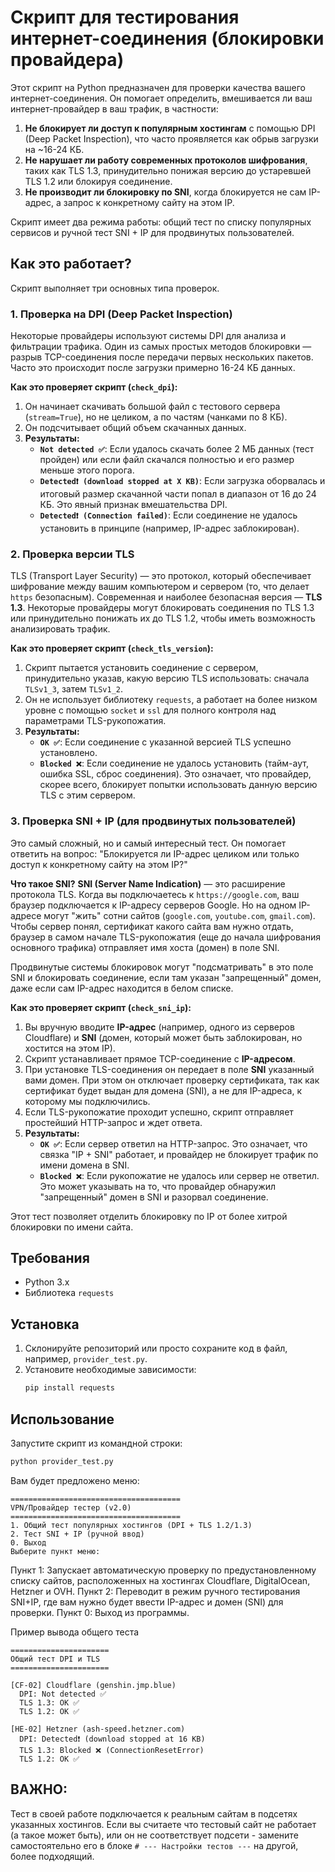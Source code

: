 # Скрипт для тестирования интернет-соединения (блокировки провайдера)

Этот скрипт на Python предназначен для проверки качества вашего интернет-соединения. Он помогает определить, вмешивается ли ваш интернет-провайдер в ваш трафик, в частности:

1.  **Не блокирует ли доступ к популярным хостингам** с помощью DPI (Deep Packet Inspection), что часто проявляется как обрыв загрузки на ~16-24 КБ.
2.  **Не нарушает ли работу современных протоколов шифрования**, таких как TLS 1.3, принудительно понижая версию до устаревшей TLS 1.2 или блокируя соединение.
3.  **Не производит ли блокировку по SNI**, когда блокируется не сам IP-адрес, а запрос к конкретному сайту на этом IP.

Скрипт имеет два режима работы: общий тест по списку популярных сервисов и ручной тест SNI + IP для продвинутых пользователей.

## Как это работает?

Скрипт выполняет три основных типа проверок.

### 1. Проверка на DPI (Deep Packet Inspection)

Некоторые провайдеры используют системы DPI для анализа и фильтрации трафика. Один из самых простых методов блокировки — разрыв TCP-соединения после передачи первых нескольких пакетов. Часто это происходит после загрузки примерно 16-24 КБ данных.

**Как это проверяет скрипт (`check_dpi`):**

1.  Он начинает скачивать большой файл с тестового сервера (`stream=True`), но не целиком, а по частям (чанками по 8 КБ).
2.  Он подсчитывает общий объем скачанных данных.
3.  **Результаты:**
    *   **`Not detected ✅`**: Если удалось скачать более 2 МБ данных (тест пройден) или если файл скачался полностью и его размер меньше этого порога.
    *   **`Detected❗️ (download stopped at X KB)`**: Если загрузка оборвалась и итоговый размер скачанной части попал в диапазон от 16 до 24 КБ. Это явный признак вмешательства DPI.
    *   **`Detected❗️ (Connection failed)`**: Если соединение не удалось установить в принципе (например, IP-адрес заблокирован).

### 2. Проверка версии TLS

TLS (Transport Layer Security) — это протокол, который обеспечивает шифрование между вашим компьютером и сервером (то, что делает `https` безопасным). Современная и наиболее безопасная версия — **TLS 1.3**. Некоторые провайдеры могут блокировать соединения по TLS 1.3 или принудительно понижать их до TLS 1.2, чтобы иметь возможность анализировать трафик.

**Как это проверяет скрипт (`check_tls_version`):**

1.  Скрипт пытается установить соединение с сервером, принудительно указав, какую версию TLS использовать: сначала `TLSv1_3`, затем `TLSv1_2`.
2.  Он не использует библиотеку `requests`, а работает на более низком уровне с помощью `socket` и `ssl` для полного контроля над параметрами TLS-рукопожатия.
3.  **Результаты:**
    *   **`OK ✅`**: Если соединение с указанной версией TLS успешно установлено.
    *   **`Blocked ❌`**: Если соединение не удалось установить (тайм-аут, ошибка SSL, сброс соединения). Это означает, что провайдер, скорее всего, блокирует попытки использовать данную версию TLS с этим сервером.

### 3. Проверка SNI + IP (для продвинутых пользователей)

Это самый сложный, но и самый интересный тест. Он помогает ответить на вопрос: "Блокируется ли IP-адрес целиком или только доступ к конкретному сайту на этом IP?"

**Что такое SNI?**
**SNI (Server Name Indication)** — это расширение протокола TLS. Когда вы подключаетесь к `https://google.com`, ваш браузер подключается к IP-адресу серверов Google. Но на одном IP-адресе могут "жить" сотни сайтов (`google.com`, `youtube.com`, `gmail.com`). Чтобы сервер понял, сертификат какого сайта вам нужно отдать, браузер в самом начале TLS-рукопожатия (еще до начала шифрования основного трафика) отправляет имя хоста (домен) в поле SNI.

Продвинутые системы блокировок могут "подсматривать" в это поле SNI и блокировать соединение, если там указан "запрещенный" домен, даже если сам IP-адрес находится в белом списке.

**Как это проверяет скрипт (`check_sni_ip`):**

1.  Вы вручную вводите **IP-адрес** (например, одного из серверов Cloudflare) и **SNI** (домен, который может быть заблокирован, но хостится на этом IP).
2.  Скрипт устанавливает прямое TCP-соединение с **IP-адресом**.
3.  При установке TLS-соединения он передает в поле **SNI** указанный вами домен. При этом он отключает проверку сертификата, так как сертификат будет выдан для домена (SNI), а не для IP-адреса, к которому мы подключились.
4.  Если TLS-рукопожатие проходит успешно, скрипт отправляет простейший HTTP-запрос и ждет ответа.
5.  **Результаты:**
    *   **`OK ✅`**: Если сервер ответил на HTTP-запрос. Это означает, что связка "IP + SNI" работает, и провайдер не блокирует трафик по имени домена в SNI.
    *   **`Blocked ❌`**: Если рукопожатие не удалось или сервер не ответил. Это может указывать на то, что провайдер обнаружил "запрещенный" домен в SNI и разорвал соединение.

Этот тест позволяет отделить блокировку по IP от более хитрой блокировки по имени сайта.

## Требования

*   Python 3.x
*   Библиотека `requests`

## Установка

1.  Склонируйте репозиторий или просто сохраните код в файл, например, `provider_test.py`.
2.  Установите необходимые зависимости:
    ```bash
    pip install requests
    ```

## Использование

Запустите скрипт из командной строки:

```bash
python provider_test.py
```

Вам будет предложено меню:

```
======================================
VPN/Провайдер тестер (v2.0)
======================================
1. Общий тест популярных хостингов (DPI + TLS 1.2/1.3)
2. Тест SNI + IP (ручной ввод)
0. Выход
Выберите пункт меню:
```

Пункт 1: Запускает автоматическую проверку по предустановленному списку сайтов, расположенных на хостингах Cloudflare, DigitalOcean, Hetzner и OVH.
Пункт 2: Переводит в режим ручного тестирования SNI+IP, где вам нужно будет ввести IP-адрес и домен (SNI) для проверки.
Пункт 0: Выход из программы.

Пример вывода общего теста

```
======================
Общий тест DPI и TLS
======================

[CF-02] Cloudflare (genshin.jmp.blue)
  DPI: Not detected ✅
  TLS 1.3: OK ✅
  TLS 1.2: OK ✅

[HE-02] Hetzner (ash-speed.hetzner.com)
  DPI: Detected❗️ (download stopped at 16 KB)
  TLS 1.3: Blocked ❌ (ConnectionResetError)
  TLS 1.2: OK ✅
```

## ВАЖНО:

Тест в своей работе подключается к реальным сайтам в подсетях указанных хостингов. Если вы считаете что тестовый сайт не работает (а такое может быть), или он не соответствует подсети - замените самостоятельно его в блоке `# --- Настройки тестов ---` на другой, более подходящий.
